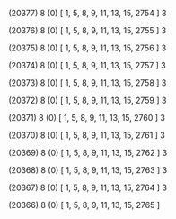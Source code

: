 (20377) 8 (0) [ 1, 5, 8, 9, 11, 13, 15, 2754 ] 3 


(20376) 8 (0) [ 1, 5, 8, 9, 11, 13, 15, 2755 ] 3 


(20375) 8 (0) [ 1, 5, 8, 9, 11, 13, 15, 2756 ] 3 


(20374) 8 (0) [ 1, 5, 8, 9, 11, 13, 15, 2757 ] 3 


(20373) 8 (0) [ 1, 5, 8, 9, 11, 13, 15, 2758 ] 3 


(20372) 8 (0) [ 1, 5, 8, 9, 11, 13, 15, 2759 ] 3 


(20371) 8 (0) [ 1, 5, 8, 9, 11, 13, 15, 2760 ] 3 


(20370) 8 (0) [ 1, 5, 8, 9, 11, 13, 15, 2761 ] 3 


(20369) 8 (0) [ 1, 5, 8, 9, 11, 13, 15, 2762 ] 3 


(20368) 8 (0) [ 1, 5, 8, 9, 11, 13, 15, 2763 ] 3 


(20367) 8 (0) [ 1, 5, 8, 9, 11, 13, 15, 2764 ] 3 


(20366) 8 (0) [ 1, 5, 8, 9, 11, 13, 15, 2765 ]  

